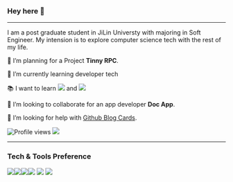 ### Hey here 👋

---
I am a post graduate student in JiLin Universty with majoring in Soft Engineer. My intension is to explore computer science tech with the rest of my life.
 
 🔭 I’m planning for a Project **Tinny RPC**.
 
 🌱 I’m currently learning developer tech
 
 :books: I want to learn <img src="https://img.shields.io/badge/-Flutter-3a495d?style=flat&logo=flutter&logoColor=67b7f7"> and <img src="http://img.shields.io/badge/-Deno-black?style=flat&logo=deno&logoColor=white"/>
 
 👯 I’m looking to collaborate for an app developer **Doc App**.
 
 🤔 I’m looking for help with [Github Blog Cards](https://github.com/Baymine/Github-Cards-External-Blogs).
 


![Profile views](https://gpvc.arturio.dev/Baymine)  <img src="https://img.shields.io/github/followers/Baymine?label=Follow" style=" float:left, margin-right:10px" />


---


### Tech & Tools Preference
<img src="https://img.shields.io/badge/-C%20&%20C++-659ad2?style=flat&logo=c%2B%2B&logoColor=ffffff"><img src="https://img.shields.io/badge/-Python-black?style=flat&logo=python&logoColor=white"><img src="https://img.shields.io/badge/-MySQL-F29111?style=flat&logo=mysql&logoColor=FFFFFF"><img src="http://img.shields.io/badge/-Git-F1502F?style=flat&logo=git&logoColor=FFFFFF">
<img src="http://img.shields.io/badge/-Github-000000?style=flat&logo=github&logoColor=FFFFFF">
<img src="http://img.shields.io/badge/-VS%20Code-007ACC?style=flat&logo=visual%20studio%20code&logoColor=white">



<br/>
